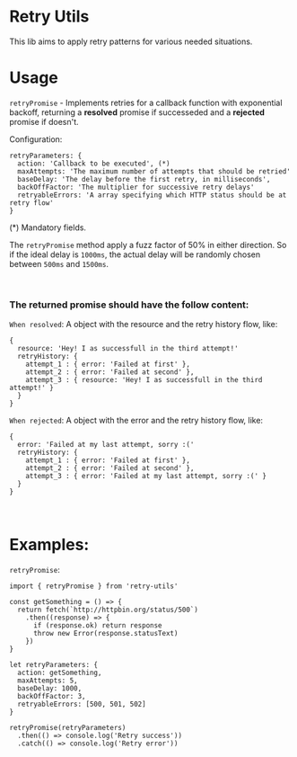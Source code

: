 # Retry Utils

This lib aims to apply retry patterns for various needed situations.

# Usage

`retryPromise` - Implements retries for a callback function with exponential backoff, returning a **resolved** promise if successeded and a **rejected** promise if doesn't.

Configuration:

```
retryParameters: {
  action: 'Callback to be executed', (*)
  maxAttempts: 'The maximum number of attempts that should be retried'
  baseDelay: 'The delay before the first retry, in milliseconds',
  backOffFactor: 'The multiplier for successive retry delays'
  retryableErrors: 'A array specifying which HTTP status should be at retry flow'
}
```

(*) Mandatory fields.

The `retryPromise` method apply a fuzz factor of 50% in either direction. So if the ideal delay is `1000ms`, the actual delay will be randomly chosen between `500ms` and `1500ms`. 

<br>

### The returned promise should have the follow content:

`When resolved`: A object with the resource and the retry history flow, like:

```
{
  resource: 'Hey! I as successfull in the third attempt!'
  retryHistory: {
    attempt_1 : { error: 'Failed at first' },
    attempt_2 : { error: 'Failed at second' },
    attempt_3 : { resource: 'Hey! I as successfull in the third attempt!' }
  }
}
```

`When rejected`: A object with the error and the retry history flow, like:
```
{
  error: 'Failed at my last attempt, sorry :('
  retryHistory: {
    attempt_1 : { error: 'Failed at first' },
    attempt_2 : { error: 'Failed at second' },
    attempt_3 : { error: 'Failed at my last attempt, sorry :(' }
  }
}
```

<br>

# Examples:

`retryPromise`:

```
import { retryPromise } from 'retry-utils'

const getSomething = () => {
  return fetch(`http://httpbin.org/status/500`)
    .then((response) => {
      if (response.ok) return response
      throw new Error(response.statusText)
    })
}

let retryParameters: {
  action: getSomething,
  maxAttempts: 5,
  baseDelay: 1000,
  backOffFactor: 3,
  retryableErrors: [500, 501, 502]
}

retryPromise(retryParameters)
  .then(() => console.log('Retry success'))
  .catch(() => console.log('Retry error'))
```